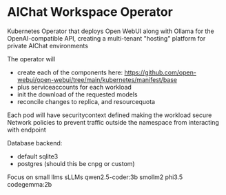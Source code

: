 # AIChat Workspace Operator

Kubernetes Operator that deploys Open WebUI along with Ollama for the OpenAI-compatible API, creating a multi-tenant "hosting" platform for private AIChat environments

The operator will 
- create each of the components here: https://github.com/open-webui/open-webui/tree/main/kubernetes/manifest/base
- plus serviceaccounts for each workload
- init the download of the requested models
- reconcile changes to replica, and resourcequota

Each pod will have securitycontext defined making the workload secure
Network policies to prevent traffic outside the namespace from interacting with endpoint

Database backend:
- default sqlite3
- postgres (should this be cnpg or custom)

Focus on small llms
sLLMs
qwen2.5-coder:3b
smollm2
phi3.5
codegemma:2b
